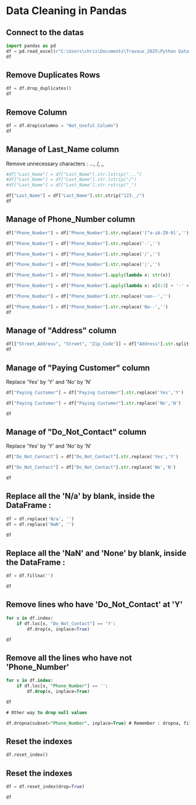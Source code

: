 # Data Cleaning in Pandas

## Connect to the datas
```python
import pandas as pd
df = pd.read_excel(r"C:\Users\chris\Documents\Travaux_2025\Python Data Science\Data Cleaning\Customer Call List.xlsx")
df
```

## Remove Duplicates Rows
```python
df = df.drop_duplicates()
df
```

## Remove Column
```python
df = df.drop(columns = "Not_Useful_Column")
df
```

## Manage of Last_Name column

Remove unnecessary characters : ..., /, _

```python
#df["Last_Name"] = df["Last_Name"].str.lstrip("...")
#df["Last_Name"] = df["Last_Name"].str.lstrip("/")
#df["Last_Name"] = df["Last_Name"].str.rstrip("_")

df["Last_Name"] = df["Last_Name"].str.strip("123._/")
df
```

## Manage of Phone_Number column
```python
df["Phone_Number"] = df["Phone_Number"].str.replace('[^a-zA-Z0-9]','')
```

```python
df["Phone_Number"] = df["Phone_Number"].str.replace('-','')
```

```python
df["Phone_Number"] = df["Phone_Number"].str.replace('/','')
```

```python
df["Phone_Number"] = df["Phone_Number"].str.replace('|','')
```

```python
df["Phone_Number"] = df["Phone_Number"].apply(lambda x: str(x))
```

```python
df["Phone_Number"] = df["Phone_Number"].apply(lambda x: x[0:3] + '-' + x[3:6] + '-' + x[6:10])
```

```python
df["Phone_Number"] = df["Phone_Number"].str.replace('nan--','')
```

```python
df["Phone_Number"] = df["Phone_Number"].str.replace('Na--','')
df
```

## Manage of "Address" column

```python
df[["Street_Address", "Street", "Zip_Code"]] = df["Address"].str.split(',', expand=True)
df
```

## Manage of "Paying Customer" column

Replace 'Yes' by 'Y' and 'No' by 'N'

```python
df["Paying Customer"] = df["Paying Customer"].str.replace('Yes','Y')

df["Paying Customer"] = df["Paying Customer"].str.replace('No','N')

df
```

## Manage of "Do_Not_Contact" column

Replace 'Yes' by 'Y' and 'No' by 'N'

```python
df["Do_Not_Contact"] = df["Do_Not_Contact"].str.replace('Yes','Y')

df["Do_Not_Contact"] = df["Do_Not_Contact"].str.replace('No','N')

df
```

## Replace all the 'N/a' by blank, inside the DataFrame :

```python
df = df.replace('N/a', '')
df = df.replace('NaN', '')

df
```

## Replace all the 'NaN' and 'None' by blank, inside the DataFrame :

```python
df = df.fillna('')

df
```

## Remove lines who have 'Do_Not_Contact' at 'Y'

```python
for x in df.index:
    if df.loc[x, "Do_Not_Contact"] == 'Y':
        df.drop(x, inplace=True)

df
```

## Remove all the lines who have not 'Phone_Number'

```sql
for x in df.index:
    if df.loc[x, "Phone_Number"] == '':
        df.drop(x, inplace=True)

df

# Other way to drop null values

df.dropna(subset="Phone_Number", inplace=True) # Remember : dropna, fillna, isna
```

## Reset the indexes

```python
df.reset_index()
```

## Reset the indexes

```python
df = df.reset_index(drop=True)

df
```
